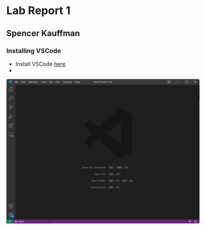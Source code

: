 # Lab Report 1

## Spencer Kauffman

### Installing VSCode

* Install VSCode [here](https://code.visualstudio.com/)
* 

![image9](image9.png)

